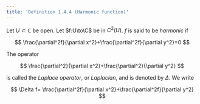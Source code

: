 ```yaml
---
title: 'Definition 1.4.4 (Harmonic function)'
---
```


Let $U\subset\mathbb C$ be open. Let $f:U\to\C$ be in $C^2(U)$. $f$ is
said to be *harmonic* if

$$
\frac{\partial^2f}{\partial x^2}+\frac{\partial^2f}{\partial y^2}=0
$$

The operator

$$
\frac{\partial^2}{\partial x^2}+\frac{\partial^2}{\partial y^2}
$$

is called the *Laplace operator*, or *Laplacian*, and is denoted by
$\Delta$. We write

$$
\Delta f=
\frac{\partial^2f}{\partial x^2}+\frac{\partial^2f}{\partial y^2}
$$
